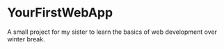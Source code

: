 YourFirstWebApp
===============

A small project for my sister to learn the basics of web development over winter break.
